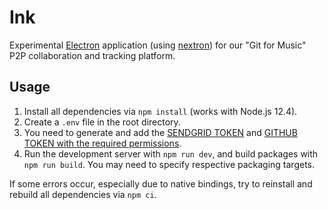 # Ink

Experimental [Electron](https://electronjs.org/) application (using [nextron](https://github.com/saltyshiomix/nextron)) for our "Git for Music" P2P collaboration and tracking platform.

## Usage
1. Install all dependencies via `npm install` (works with Node.js 12.4).
2. Create a `.env` file in the root directory.
3. You need to generate and add the [SENDGRID TOKEN](docs/setup.md#Steps-to-generate-SENDGRID-TOKEN) and [GITHUB TOKEN with the required permissions](docs/setup.md#Steps-to-generate-GITHUB-TOKEN).
4. Run the development server with `npm run dev`, and build packages with `npm run build`. You may need to specify respective packaging targets.

If some errors occur, especially due to native bindings, try to reinstall and rebuild all dependencies via `npm ci`.

